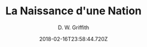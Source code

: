 ---
# _id: 36fcfcf0-1260-11e8-936c-053a4ee5c3bb
tmdb_id: '618'
imdb_id: tt0004972
title: La Naissance d'une Nation
original_title: The Birth of a Nation
author: D. W. Griffith
img_name: naissancedUneNation.jpg
backdrop_path: 'https://image.tmdb.org/t/p/original/dKG1T7AOOm4B6GwhcZyObLI5lSe.jpg'
release_date: '1915-02-08'
synopsis: >-
  La guerre de Sécession. Deux familles éprouvées : les Stoneman (favorables au
  Nord) et les Cameron (sudistes. Le retour de la paix ne calme pas les esprits.
  Lincoln est assasiné. Les troubles naissent des politiciens véreux et des
  Noirs livrés à eux-mêmes. Par réaction se crée le Ku Klux Klan justicier et
  vengeur.
category: 
  - Films
tags: 
  - Drame
  - Histoire
  - Guerre
youtube_url: 'https://www.youtube.com/watch?v=AzJLFQwpQTI'
vimeo_url: ''
archive_url: ''
webtorrent_magnet: ''
cast: 'Lillian Gish,Mae Marsh,Henry B. Walthall,Miriam Cooper,Mary Alden'
crew: 'Frank E. Woods,H.E. Aitken,Joseph Carl Breil,Jon Mirsalis,Billy Bitzer'
adult: 'false'
date: '2018-02-15T14:55:09.009Z'
slug: naissance-dune-nation
date: '2018-02-16T23:58:44.720Z'
amazon: 'http://amzn.to/2HlMW2U'
---